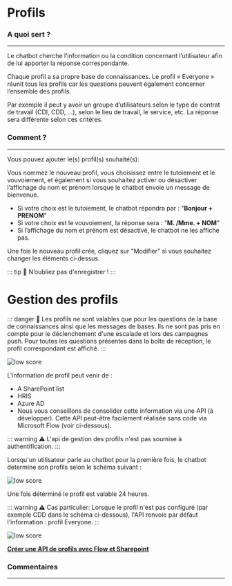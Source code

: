 # Profils

### A quoi sert ?
---

Le chatbot cherche l’information ou la condition concernant l’utilisateur afin de lui apporter la réponse correspondante.

Chaque profil a sa propre base de connaissances. Le profil « Everyone » réunit tous les profils car les questions peuvent également concerner l’ensemble des profils.

Par exemple il peut y avoir un groupe d’utilisateurs selon le type de contrat de travail (CDI, CDD, …), selon le lieu de travail, le service, etc. La réponse sera différente selon ces critères.


### Comment ?
---

Vous pouvez ajouter le(s) profil(s) souhaité(s):

Vous nommez le nouveau profil, vous choisissez entre le tutoiement et le vouvoiement, et également si vous souhaitez activer ou désactiver l’affichage du nom et prénom lorsque le chatbot envoie un message de bienvenue.

-   Si votre choix est le tutoiement, le chatbot répondra par : "**Bonjour + PRENOM**"
-   Si votre choix est le vouvoiement, la réponse sera : "**M. /Mme. + NOM**"
-   Si l’affichage du nom et prénom est désactivé, le chatbot ne les affiche pas.

Une fois le nouveau profil crée, cliquez sur "Modifier" si vous souhaitez changer les éléments ci-dessus.

::: tip 💾
N’oubliez pas d'enregistrer !
:::

# Gestion des profils

::: danger 🔴
Les profils ne sont valables que pour les questions de la base de connaissances ainsi que les messages de bases. Ils ne sont pas pris en compte pour le déclenchement d'une escalade et lors des campagnes push. Pour toutes les questions présentes dans la boîte de réception, le profil correspondant est affiché.
:::

<div class="image_center">
  <img :src="$withBase('/assets/img/fr/profil/profil1.jpg')" alt="low score">
</div>



L'information de profil peut venir de :

-   A SharePoint list
-   HRIS
-   Azure AD
-   Nous vous conseillons de consolider cette information via une API (à développer). Cette API peut-être facilement réalisée sans code via Microsoft Flow (voir ci-dessous).

::: warning ⚠️
L'api de gestion des profils n'est pas soumise à authentification.
:::

Lorsqu'un utilisateur parle au chatbot pour la première fois, le chatbot determine son profils selon le schéma suivant :

<div class="image_center">
  <img :src="$withBase('/assets/img/fr/profil/profil2.jpg')" alt="low score">
</div>



Une fois détérminé le profil est valable 24 heures.

::: warning ⚠️
Cas particulier: Lorsque le profil n'est pas configuré (par exemple CDD dans le schéma ci-dessous), l'API renvoie par défaut l'information : profil Everyone.
:::

<div class="image_center">
  <img :src="$withBase('/assets/img/fr/profil/profil3.png')" alt="low score">
</div>


[**Créer une API de profils avec Flow et Sharepoint**](/fr/chatbot/profil/api_profil.html#creer-une-api-de-profils-avec-flow-et-sharepoint) 



### Commentaires
---
<Commentaire />
